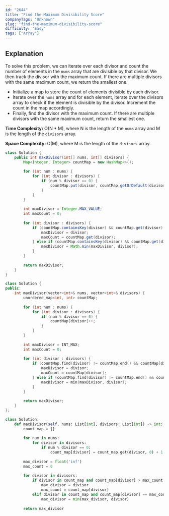 ```yaml
---
id: "2644"
title: "Find the Maximum Divisibility Score"
companyTags: "Unknown"
slug: "find-the-maximum-divisibility-score"
difficulty: "Easy"
tags: ["Array"]
---
```


## Explanation

To solve this problem, we can iterate over each divisor and count the number of elements in the `nums` array that are divisible by that divisor. We then track the divisor with the maximum count. If there are multiple divisors with the same maximum count, we return the smallest one.

- Initialize a map to store the count of elements divisible by each divisor.
- Iterate over the `nums` array and for each element, iterate over the divisors array to check if the element is divisible by the divisor. Increment the count in the map accordingly.
- Finally, find the divisor with the maximum count. If there are multiple divisors with the same maximum count, return the smallest one.

**Time Complexity:** O(N * M), where N is the length of the `nums` array and M is the length of the `divisors` array.

**Space Complexity:** O(M), where M is the length of the `divisors` array.
```java
class Solution {
    public int maxDivisor(int[] nums, int[] divisors) {
        Map<Integer, Integer> countMap = new HashMap<>();
        
        for (int num : nums) {
            for (int divisor : divisors) {
                if (num % divisor == 0) {
                    countMap.put(divisor, countMap.getOrDefault(divisor, 0) + 1);
                }
            }
        }
        
        int maxDivisor = Integer.MAX_VALUE;
        int maxCount = 0;
        
        for (int divisor : divisors) {
            if (countMap.containsKey(divisor) && countMap.get(divisor) > maxCount) {
                maxDivisor = divisor;
                maxCount = countMap.get(divisor);
            } else if (countMap.containsKey(divisor) && countMap.get(divisor) == maxCount) {
                maxDivisor = Math.min(maxDivisor, divisor);
            }
        }
        
        return maxDivisor;
    }
}
```

```cpp
class Solution {
public:
    int maxDivisor(vector<int>& nums, vector<int>& divisors) {
        unordered_map<int, int> countMap;
        
        for (int num : nums) {
            for (int divisor : divisors) {
                if (num % divisor == 0) {
                    countMap[divisor]++;
                }
            }
        }
        
        int maxDivisor = INT_MAX;
        int maxCount = 0;
        
        for (int divisor : divisors) {
            if (countMap.find(divisor) != countMap.end() && countMap[divisor] > maxCount) {
                maxDivisor = divisor;
                maxCount = countMap[divisor];
            } else if (countMap.find(divisor) != countMap.end() && countMap[divisor] == maxCount) {
                maxDivisor = min(maxDivisor, divisor);
            }
        }
        
        return maxDivisor;
    }
};
```

```python
class Solution:
    def maxDivisor(self, nums: List[int], divisors: List[int]) -> int:
        count_map = {}
        
        for num in nums:
            for divisor in divisors:
                if num % divisor == 0:
                    count_map[divisor] = count_map.get(divisor, 0) + 1
        
        max_divisor = float('inf')
        max_count = 0
        
        for divisor in divisors:
            if divisor in count_map and count_map[divisor] > max_count:
                max_divisor = divisor
                max_count = count_map[divisor]
            elif divisor in count_map and count_map[divisor] == max_count:
                max_divisor = min(max_divisor, divisor)
        
        return max_divisor
```